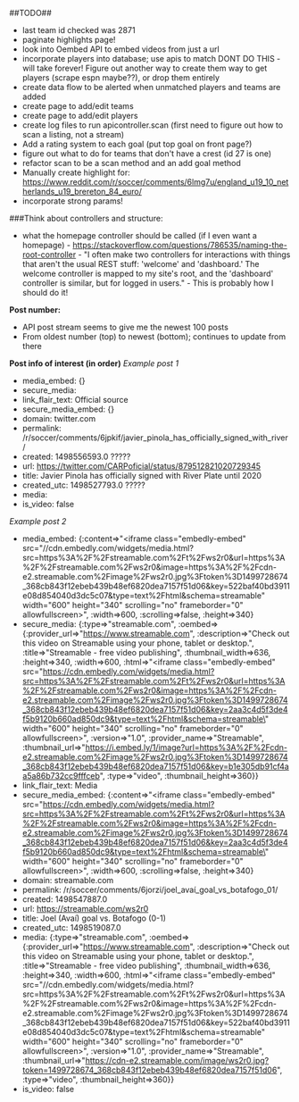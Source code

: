 ##TODO##
- last team id checked was 2871
- paginate highlights page!
- look into Oembed API to embed videos from just a url
- incorporate players into database; use apis to match DONT DO THIS - will take
forever! Figure out another way to create them way to get players (scrape espn
  maybe??), or drop them entirely
- create data flow to be alerted when unmatched players and teams are added
- create page to add/edit teams
- create page to add/edit players
- create log files to run apicontroller.scan (first need to figure out how to
  scan a listing, not a stream)
- Add a rating system to each goal (put top goal on front page?)
- figure out what to do for teams that don't have a crest (id 27 is one)
- refactor scan to be a scan method and an add goal method
- Manually create highlight for: https://www.reddit.com/r/soccer/comments/6lmg7u/england_u19_10_netherlands_u19_brereton_84_euro/
- incorporate strong params!


###Think about controllers and structure:
- what the homepage controller should be called (if I even want a homepage)
      - https://stackoverflow.com/questions/786535/naming-the-root-controller
      - "I often make two controllers for interactions with things that aren't the usual REST stuff: 'welcome' and 'dashboard.' The welcome controller is mapped to my site's root, and the 'dashboard' controller is similar, but for logged in users."
      - This is probably how I should do it!

**Post number:**
- API post stream seems to give me the newest 100 posts
- From oldest number (top) to newest (bottom); continues to update from there


**Post info of interest (in order)**
*Example post 1*
 - media_embed: {}
 - secure_media:
 - link_flair_text: Official source
 - secure_media_embed: {}
 - domain: twitter.com
 - permalink: /r/soccer/comments/6jpkif/javier_pinola_has_officially_signed_with_river/
 - created: 1498556593.0      ?????
 - url: https://twitter.com/CARPoficial/status/879512821020729345
 - title: Javier Pinola has officially signed with River Plate until 2020
 - created_utc: 1498527793.0  ?????
 - media:
 - is_video: false

*Example post 2*
- media_embed: {:content=>"<iframe class=\"embedly-embed\" src=\"//cdn.embedly.com/widgets/media.html?src=https%3A%2F%2Fstreamable.com%2Ft%2Fws2r0&url=https%3A%2F%2Fstreamable.com%2Fws2r0&image=https%3A%2F%2Fcdn-e2.streamable.com%2Fimage%2Fws2r0.jpg%3Ftoken%3D1499728674_368cb843f12ebeb439b48ef6820dea7157f51d06&key=522baf40bd3911e08d854040d3dc5c07&type=text%2Fhtml&schema=streamable\" width=\"600\" height=\"340\" scrolling=\"no\" frameborder=\"0\" allowfullscreen></iframe>", :width=>600, :scrolling=>false, :height=>340}
- secure_media: {:type=>"streamable.com", :oembed=>{:provider_url=>"https://www.streamable.com", :description=>"Check out this video on Streamable using your phone, tablet or desktop.", :title=>"Streamable - free video publishing", :thumbnail_width=>636, :height=>340, :width=>600, :html=>"<iframe class=\"embedly-embed\" src=\"https://cdn.embedly.com/widgets/media.html?src=https%3A%2F%2Fstreamable.com%2Ft%2Fws2r0&url=https%3A%2F%2Fstreamable.com%2Fws2r0&image=https%3A%2F%2Fcdn-e2.streamable.com%2Fimage%2Fws2r0.jpg%3Ftoken%3D1499728674_368cb843f12ebeb439b48ef6820dea7157f51d06&key=2aa3c4d5f3de4f5b9120b660ad850dc9&type=text%2Fhtml&schema=streamable\" width=\"600\" height=\"340\" scrolling=\"no\" frameborder=\"0\" allowfullscreen></iframe>", :version=>"1.0", :provider_name=>"Streamable", :thumbnail_url=>"https://i.embed.ly/1/image?url=https%3A%2F%2Fcdn-e2.streamable.com%2Fimage%2Fws2r0.jpg%3Ftoken%3D1499728674_368cb843f12ebeb439b48ef6820dea7157f51d06&key=b1e305db91cf4aa5a86b732cc9fffceb", :type=>"video", :thumbnail_height=>360}}
- link_flair_text: Media
- secure_media_embed: {:content=>"<iframe class=\"embedly-embed\" src=\"https://cdn.embedly.com/widgets/media.html?src=https%3A%2F%2Fstreamable.com%2Ft%2Fws2r0&url=https%3A%2F%2Fstreamable.com%2Fws2r0&image=https%3A%2F%2Fcdn-e2.streamable.com%2Fimage%2Fws2r0.jpg%3Ftoken%3D1499728674_368cb843f12ebeb439b48ef6820dea7157f51d06&key=2aa3c4d5f3de4f5b9120b660ad850dc9&type=text%2Fhtml&schema=streamable\" width=\"600\" height=\"340\" scrolling=\"no\" frameborder=\"0\" allowfullscreen></iframe>", :width=>600, :scrolling=>false, :height=>340}
- domain: streamable.com
- permalink: /r/soccer/comments/6jorzi/joel_avaí_goal_vs_botafogo_01/
- created: 1498547887.0
- url: https://streamable.com/ws2r0
- title: Joel (Avaí) goal vs. Botafogo (0-1)
- created_utc: 1498519087.0
- media: {:type=>"streamable.com", :oembed=>{:provider_url=>"https://www.streamable.com", :description=>"Check out this video on Streamable using your phone, tablet or desktop.", :title=>"Streamable - free video publishing", :thumbnail_width=>636, :height=>340, :width=>600, :html=>"<iframe class=\"embedly-embed\" src=\"//cdn.embedly.com/widgets/media.html?src=https%3A%2F%2Fstreamable.com%2Ft%2Fws2r0&url=https%3A%2F%2Fstreamable.com%2Fws2r0&image=https%3A%2F%2Fcdn-e2.streamable.com%2Fimage%2Fws2r0.jpg%3Ftoken%3D1499728674_368cb843f12ebeb439b48ef6820dea7157f51d06&key=522baf40bd3911e08d854040d3dc5c07&type=text%2Fhtml&schema=streamable\" width=\"600\" height=\"340\" scrolling=\"no\" frameborder=\"0\" allowfullscreen></iframe>", :version=>"1.0", :provider_name=>"Streamable", :thumbnail_url=>"https://cdn-e2.streamable.com/image/ws2r0.jpg?token=1499728674_368cb843f12ebeb439b48ef6820dea7157f51d06", :type=>"video", :thumbnail_height=>360}}
- is_video: false
